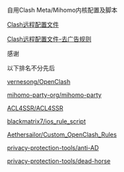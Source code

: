 自用Clash Meta/Mihomo内核配置及脚本

[Clash远程配置文件](https://github.com/lamchey/HelloWorld/blob/main/Clash/Config/Clash_Config.ini)

[Clash远程配置文件-去广告规则](https://github.com/lamchey/HelloWorld/blob/main/Clash/Config/Clash_Config_AdBlock.ini)



感谢

以下排名不分先后

[vernesong/OpenClash](https://github.com/vernesong/OpenClash)

[mihomo-party-org/mihomo-party](https://github.com/mihomo-party-org/mihomo-party)

[ACL4SSR/ACL4SSR](https://github.com/ACL4SSR/ACL4SSR)

[blackmatrix7/ios_rule_script](https://github.com/blackmatrix7/ios_rule_script)

[Aethersailor/Custom_OpenClash_Rules](https://github.com/Aethersailor/Custom_OpenClash_Rules)

[privacy-protection-tools/anti-AD](https://github.com/privacy-protection-tools/anti-AD)

[privacy-protection-tools/dead-horse](https://github.com/privacy-protection-tools/dead-horse)
